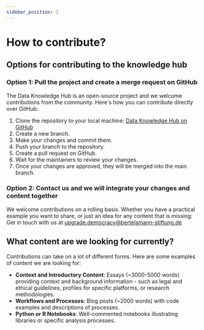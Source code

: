 ```yaml
---
sidebar_position: 2
---
```


# How to contribute?

## Options for contributing to the knowledge hub

### Option 1: Pull the project and create a merge request on GitHub

The Data Knowledge Hub is an open-source project and we welcome contributions from the community. Here's how you can contribute directly over GitHub:

1. Clone the repository to your local machine: [Data Knowledge Hub on GitHub](https://github.com/bertelsmannstift/data-knowledge-hub)
2. Create a new branch.
3. Make your changes and commit them.
4. Push your branch to the repository.
5.  Create a pull request on GitHub.
6.  Wait for the maintainers to review your changes.
7.  Once your changes are approved, they will be merged into the main branch.

### Option 2: Contact us and we will integrate your changes and content together

We welcome contributions on a rolling basis. Whether you have a practical example you want to share, or just an idea for any content that is missing: Get in touch with us at [upgrade.democracy@bertelsmann-stiftung.de](mailto:upgrade.democracy@bertelsmann-stiftung.de)

## What content are we looking for currently?

Contributions can take on a lot of different forms. Here are some examples of content we are looking for:

- **Context and Introductory Content**: Essays (~3000-5000 words) providing context and background information - such as legal and ethical guidelines, profiles for specific platforms, or research methodologies. 
- **Workflows and Processes**: Blog posts (~2000 words) with code examples and descriptions of processes. 
- **Python or R Notebooks**: Well-commented notebooks illustrating libraries or specific analysis processes. 